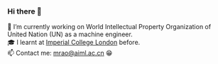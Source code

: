 ### Hi there 👋

<!--
**mengyu666/mengyu666** is a ✨ _special_ ✨ repository because its `README.md` (this file) appears on your GitHub profile.

Here are some ideas to get you started:
-->
<!--
- 🔭 I’m currently working on ...
- 🌱 I’m currently learning at ...
- 👯 I’m looking to collaborate on ...
- 🤔 I’m looking for help with ...
- 💬 Ask me about ...
- 📫 How to reach me: ...
- 😄 Pronouns: ...
- ⚡ Fun fact: ...
-->

<!--<img align='right' src="https://github-readme-stats.vercel.app/api?username=Skyer19&show_icons=true&hide_border=true">-->

<!-- 🎓 I have learned at....-->
<!-- 🎓 I’m currently learning at ....-->
<!-- 📝 Blog:....-->

🔭 I’m currently working on World Intellectual Property Organization of United Nation (UN) as a machine engineer.<br>
🎓 I learnt at [Imperial College London](https://www.imperial.ac.uk) before.<br>
📫 Contact me: mrao@aiml.ac.cn
😁 
